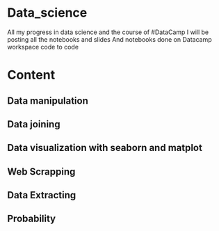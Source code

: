 # Data_science
All my progress in data science and the course of #DataCamp
I will be posting all the notebooks and slides
And notebooks done on Datacamp workspace
code to code

# Content
## Data manipulation
## Data joining 
## Data visualization with seaborn and matplot
## Web Scrapping
## Data Extracting
## Probability
